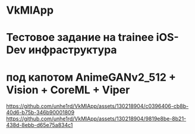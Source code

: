 # VkMlApp
# Тестовое задание на trainee iOS-Dev инфраструктура
# под капотом AnimeGANv2_512 + Vision + CoreML + Viper


https://github.com/unhe1rd/VkMlApp/assets/130218904/c0396406-cb8b-40d6-b75b-346b90001809 
https://github.com/unhe1rd/VkMlApp/assets/130218904/9819e8be-8b21-438d-8ebb-d65e75a834c1

